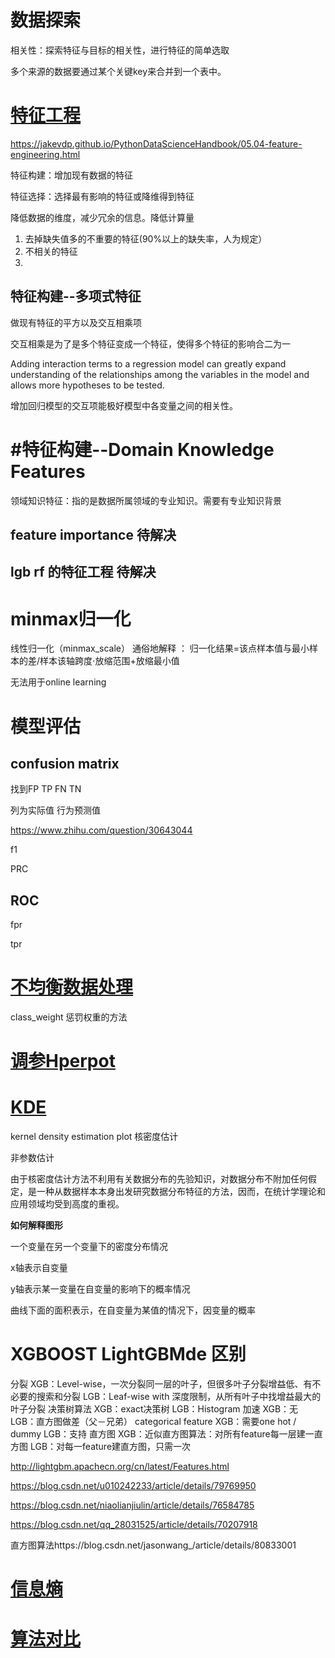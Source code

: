 # 数据探索

相关性：探索特征与目标的相关性，进行特征的简单选取

多个来源的数据要通过某个关键key来合并到一个表中。

# [特征工程](https://www.cnblogs.com/wxquare/p/5484636.html)

https://jakevdp.github.io/PythonDataScienceHandbook/05.04-feature-engineering.html

特征构建：增加现有数据的特征

特征选择：选择最有影响的特征或降维得到特征

降低数据的维度，减少冗余的信息。降低计算量

1. 去掉缺失值多的不重要的特征(90%以上的缺失率，人为规定）
2. 不相关的特征
3. 

## 特征构建--多项式特征

做现有特征的平方以及交互相乘项

交互相乘是为了是多个特征变成一个特征，使得多个特征的影响合二为一

Adding interaction terms to a regression model can greatly expand understanding of the relationships among the variables in the model and allows more hypotheses to be tested.  

增加回归模型的交互项能极好模型中各变量之间的相关性。

# #特征构建--Domain Knowledge Features

领域知识特征：指的是数据所属领域的专业知识。需要有专业知识背景
## feature importance 待解决
## lgb rf 的特征工程 待解决

# minmax归一化

线性归一化（minmax_scale） 
通俗地解释 ： 
归一化结果=该点样本值与最小样本的差/样本该轴跨度⋅放缩范围+放缩最小值

无法用于online learning

# 模型评估

## confusion matrix

找到FP TP FN TN 

列为实际值 行为预测值

https://www.zhihu.com/question/30643044

f1 

PRC

## ROC

fpr

tpr

# [不均衡数据处理](http://www.dataivy.cn/blog/3-4-%E8%A7%A3%E5%86%B3%E6%A0%B7%E6%9C%AC%E7%B1%BB%E5%88%AB%E5%88%86%E5%B8%83%E4%B8%8D%E5%9D%87%E8%A1%A1%E7%9A%84%E9%97%AE%E9%A2%98/)

class_weight 惩罚权重的方法

# [调参Hperpot](https://blog.csdn.net/gg_18826075157/article/details/78068086)

# [KDE](http://www.dataivy.cn/blog/%E6%A0%B8%E5%AF%86%E5%BA%A6%E4%BC%B0%E8%AE%A1kernel-density-estimation_kde/)

kernel density estimation plot 核密度估计

非参数估计

由于核密度估计方法不利用有关数据分布的先验知识，对数据分布不附加任何假定，是一种从数据样本本身出发研究数据分布特征的方法，因而，在统计学理论和应用领域均受到高度的重视。

**如何解释图形**

一个变量在另一个变量下的密度分布情况

x轴表示自变量

y轴表示某一变量在自变量的影响下的概率情况

曲线下面的面积表示，在自变量为某值的情况下，因变量的概率



# XGBOOST LightGBMde 区别

分裂
XGB：Level-wise，一次分裂同一层的叶子，但很多叶子分裂增益低、有不必要的搜索和分裂
LGB：Leaf-wise with 深度限制，从所有叶子中找增益最大的叶子分裂
决策树算法
XGB：exact决策树
LGB：Histogram
加速
XGB：无
LGB：直方图做差（父－兄弟）
categorical feature
XGB：需要one hot / dummy
LGB：支持
直方图
XGB：近似直方图算法：对所有feature每一层建一直方图
LGB：对每一feature建直方图，只需一次

http://lightgbm.apachecn.org/cn/latest/Features.html

https://blog.csdn.net/u010242233/article/details/79769950

https://blog.csdn.net/niaolianjiulin/article/details/76584785

https://blog.csdn.net/qq_28031525/article/details/70207918

直方图算法https://blog.csdn.net/jasonwang_/article/details/80833001



# [信息熵](https://blog.csdn.net/pipisorry/article/details/51695283)

# [算法对比](https://blog.csdn.net/u010159842/article/details/52918815)

